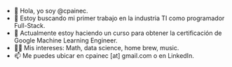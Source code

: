 - 👋 Hola, yo soy @cpainec.
- 👀 Estoy buscando mi primer trabajo en la industria TI como programador Full-Stack.
- 🌱 Actualmente estoy haciendo un curso para obtener la certificación de Google Machine Learning Engineer.
- 🐱‍👤 Mis intereses: Math, data science, home brew, music.
- 📫 Me puedes ubicar en cpainec [at] gmail.com o en LinkedIn.



<!---- 💞️ I’m looking to collaborate on ...--->
<!---
csxcl/csxcl is a ✨ special ✨ repository because its `README.md` (this file) appears on your GitHub profile.
You can click the Preview link to take a look at your changes.
--->
